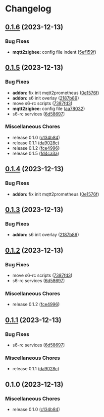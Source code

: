 # Changelog


## [0.1.6](https://github.com/christian-vdz/hassio-mqtt2prometheus-addon/compare/v0.1.5...v0.1.6) (2023-12-13)


### Bug Fixes

* **mqtt2zigbee:** config file indent ([5ef159f](https://github.com/christian-vdz/hassio-mqtt2prometheus-addon/commit/5ef159ff9fab38da078059888d6b252df36e571d))

## [0.1.5](https://github.com/christian-vdz/hassio-mqtt2prometheus-addon/compare/v0.1.4...v0.1.5) (2023-12-13)


### Bug Fixes

* **addon:** fix init mqtt2prometheus ([0e1576f](https://github.com/christian-vdz/hassio-mqtt2prometheus-addon/commit/0e1576fa59ffd9083ac8352283d2b3a23a5dc2f6))
* **addon:** s6 init overlay ([2187b89](https://github.com/christian-vdz/hassio-mqtt2prometheus-addon/commit/2187b89df7d12c627523243a74ad0147210c95a0))
* move s6-rc scripts ([7387fd3](https://github.com/christian-vdz/hassio-mqtt2prometheus-addon/commit/7387fd36ed2d2e99e3f516ca36362ac206f278fe))
* **mqtt2zigbee:** config file ([aa78032](https://github.com/christian-vdz/hassio-mqtt2prometheus-addon/commit/aa7803212238b006c6f7ae2ee58e30b26ff7a6f5))
* s6-rc services ([6d58697](https://github.com/christian-vdz/hassio-mqtt2prometheus-addon/commit/6d586972f59e735146504606aedef47f04412d5c))


### Miscellaneous Chores

* release 0.1.0 ([c134b84](https://github.com/christian-vdz/hassio-mqtt2prometheus-addon/commit/c134b840f9b02d846d9660c02c85a21ed7df81e5))
* release 0.1.1 ([da9028c](https://github.com/christian-vdz/hassio-mqtt2prometheus-addon/commit/da9028c6f936727b59fd89a6105cbb9280acd583))
* release 0.1.2 ([fce4996](https://github.com/christian-vdz/hassio-mqtt2prometheus-addon/commit/fce49965c95a70508c0b15c8d42af369c2e18115))
* release 0.1.5 ([fd4ca3a](https://github.com/christian-vdz/hassio-mqtt2prometheus-addon/commit/fd4ca3af661bd14c2d7b60225d916f8f27f786ab))

## [0.1.4](https://github.com/christian-vdz/hassio-mqtt2prometheus-addon/compare/v0.1.3...v0.1.4) (2023-12-13)


### Bug Fixes

* **addon:** fix init mqtt2prometheus ([0e1576f](https://github.com/christian-vdz/hassio-mqtt2prometheus-addon/commit/0e1576fa59ffd9083ac8352283d2b3a23a5dc2f6))

## [0.1.3](https://github.com/christian-vdz/hassio-mqtt2prometheus-addon/compare/v0.1.2...v0.1.3) (2023-12-13)


### Bug Fixes

* **addon:** s6 init overlay ([2187b89](https://github.com/christian-vdz/hassio-mqtt2prometheus-addon/commit/2187b89df7d12c627523243a74ad0147210c95a0))

## [0.1.2](https://github.com/christian-vdz/hassio-mqtt2prometheus-addon/compare/v0.1.1...v0.1.2) (2023-12-13)


### Bug Fixes

* move s6-rc scripts ([7387fd3](https://github.com/christian-vdz/hassio-mqtt2prometheus-addon/commit/7387fd36ed2d2e99e3f516ca36362ac206f278fe))
* s6-rc services ([6d58697](https://github.com/christian-vdz/hassio-mqtt2prometheus-addon/commit/6d586972f59e735146504606aedef47f04412d5c))


### Miscellaneous Chores

* release 0.1.2 ([fce4996](https://github.com/christian-vdz/hassio-mqtt2prometheus-addon/commit/fce49965c95a70508c0b15c8d42af369c2e18115))

## [0.1.1](https://github.com/christian-vdz/hassio-mqtt2prometheus-addon/compare/v0.1.0...v0.1.1) (2023-12-13)


### Bug Fixes

* s6-rc services ([6d58697](https://github.com/christian-vdz/hassio-mqtt2prometheus-addon/commit/6d586972f59e735146504606aedef47f04412d5c))


### Miscellaneous Chores

* release 0.1.1 ([da9028c](https://github.com/christian-vdz/hassio-mqtt2prometheus-addon/commit/da9028c6f936727b59fd89a6105cbb9280acd583))

## 0.1.0 (2023-12-13)


### Miscellaneous Chores

* release 0.1.0 ([c134b84](https://github.com/christian-vdz/hassio-mqtt2prometheus-addon/commit/c134b840f9b02d846d9660c02c85a21ed7df81e5))
